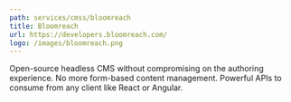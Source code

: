 ```yaml
---
path: services/cmss/bloomreach
title: Bloomreach
url: https://developers.bloomreach.com/
logo: /images/bloomreach.png
---
```

Open-source headless CMS without compromising on the authoring experience. No more form-based content management. Powerful APIs to consume from any client like React or Angular.